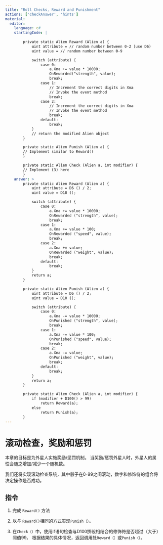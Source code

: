 ```yaml
---
title: "Roll Checks, Reward and Punishment"
actions: ['checkAnswer', 'hints']
material: 
  editor:
    language: c#
    startingCode: | 
    
        private static Alien Reward (Alien a) {
            uint attribute = // random number between 0-2 (use D6)
            uint value = // random number between 0-9

            switch (attribute) {
                case 0:
                    a.Xna += value * 10000; 
                    OnRewarded("strength", value); 
                    break; 
                case 1: 
                    // Increment the correct digits in Xna
                    // Invoke the event method
                    break; 
                case 2: 
                    // Increment the correct digits in Xna
                    // Invoke the event method
                    break; 
                default: 
                    break; 
            }
            // return the modified Alien object
        }

        private static Alien Punish (Alien a) {
        // Implement similar to Reward()
        }

        private static Alien Check (Alien a, int modifier) {
        // Implement (3) here
        }
    answer: > 
        private static Alien Reward (Alien a) {
            uint attribute = D6 () / 2; 
            uint value = D10 ();  

            switch (attribute) {
                case 0:
                    a.Xna += value * 10000; 
                    OnRewarded ("strength", value); 
                    break; 
                case 1: 
                    a.Xna += value * 100; 
                    OnRewarded ("speed", value); 
                    break; 
                case 2: 
                    a.Xna += value; 
                    OnRewarded ("weight", value); 
                    break; 
                default: 
                    break; 
            }
            return a; 
        }

        private static Alien Punish (Alien a) {
            uint attribute = D6 () / 2; 
            uint value = D10 (); 

            switch (attribute) {
                case 0:
                    a.Xna -= value * 10000; 
                    OnPunished ("strength", value); 
                    break; 
                case 1: 
                    a.Xna -= value * 100; 
                    OnPunished ("speed", value); 
                    break; 
                case 2: 
                    a.Xna -= value; 
                    OnPunished ("weight", value); 
                    break; 
                default: 
                    break; 
            }
            return a; 
        }

        private static Alien Check (Alien a, int modifier) {
            if (modifier + D100() > 99)
                return Reward(a); 
            else 
                return Punish(a); 
        }
---
```


# 滚动检查，奖励和惩罚

本章的目标是为外星人实施奖励/惩罚机制。 当奖励/惩罚外星人时，外星人的属性会随之增加/减少一个随机数。

我们还将实现滚动检查系统，其中骰子在0-99之间滚动，数字和修饰符的组合将决定操作是否成功。

## 指令

1. 完成 `Reward()` 方法

2. 以与 `Reward()`相同的方式实现`Punish（）`。

3. 在`Check（）`中，使用if语句检查与D100掷骰相结合的修饰符是否超过（大于）阈值99。
    根据结果的具体情况，返回调用处`Reward（）`或`Punish（）`。


